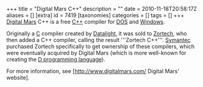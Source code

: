 +++
title = "Digital Mars C++"
description = ""
date = 2010-11-18T20:58:17Z
aliases = []
[extra]
id = 7419
[taxonomies]
categories = []
tags = []
+++
[Digital Mars](https://en.wikipedia.org/wiki/Digital_Mars) C++ is a free [C++](https://rosettacode.org/wiki/:Category:C++) compiler for [DOS](https://rosettacode.org/wiki/DOS) and [Windows](https://rosettacode.org/wiki/Windows).

Originally a [C](https://rosettacode.org/wiki/:Category:C) compiler created by [Datalight](https://en.wikipedia.org/wiki/Datalight), it was sold to [Zortech](https://en.wikipedia.org/wiki/Zortech), who then added a C++ compiler, calling the result '''Zortech C++'''. [Symantec](https://en.wikipedia.org/wiki/Symantec) purchased Zortech specifically to get ownership of these compilers, which were eventually acquired by Digital Mars (which is more well-known for creating the [D programming language](https://rosettacode.org/wiki/:Category:D)).

For more information, see [http://www.digitalmars.com/ Digital Mars' website].
